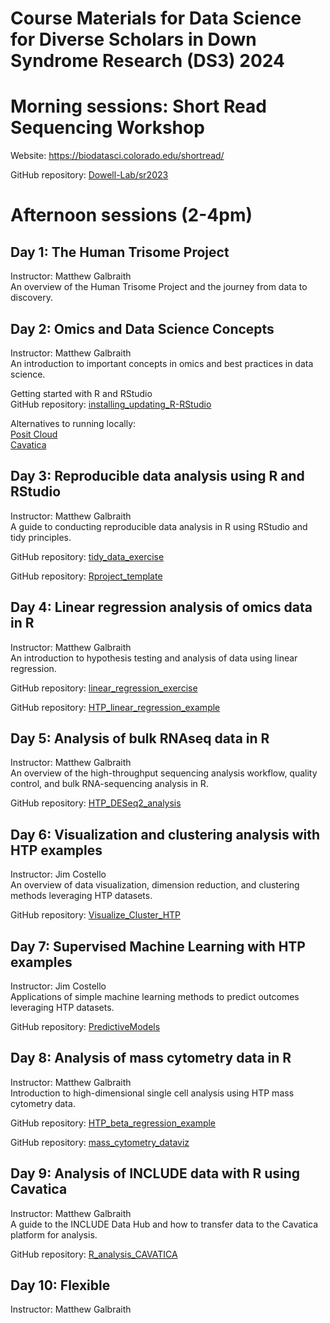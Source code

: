 # Course Materials for Data Science for Diverse Scholars in Down Syndrome Research (DS3) 2024  
<!-- Course Description: -->
<!-- Main course website: https://includeds3.org/ -->
<!-- Any other info/links here? -->

# Morning sessions: Short Read Sequencing Workshop
Website: https://biodatasci.colorado.edu/shortread/

GitHub repository: [Dowell-Lab/sr2023](https://github.com/Dowell-Lab/sr2023)

<!-- This content will not appear in the rendered Markdown -->
<!-- Add brief summary/sentence for each day? -->
<!-- Add links to slides for each day -->
<!-- Add numbers or day labels to each heading? -->

# Afternoon sessions (2-4pm)

## Day 1: The Human Trisome Project 
Instructor: Matthew Galbraith  
An overview of the Human Trisome Project and the journey from data to discovery.  
<!-- Slides: Add links to slides for each day? -->

## Day 2: Omics and Data Science Concepts
Instructor: Matthew Galbraith  
An introduction to important concepts in omics and best practices in data science.  
<!-- Slides: Add links to slides for each day? -->

Getting started with R and RStudio  
GitHub repository: [installing_updating_R-RStudio](https://github.com/DS3-2024/installing_updating_R-RStudio)

Alternatives to running locally:  
[Posit Cloud](https://posit.cloud/)  
[Cavatica](https://www.cavatica.org/)

## Day 3: Reproducible data analysis using R and RStudio
Instructor: Matthew Galbraith  
A guide to conducting reproducible data analysis in R using RStudio and tidy principles.  
<!-- Slides: Add links to slides for each day? -->

GitHub repository: [tidy_data_exercise](https://github.com/DS3-2024/tidy_data_exercise)

GitHub repository: [Rproject_template](https://github.com/DS3-2024/Rproject_template)

## Day 4: Linear regression analysis of omics data in R
Instructor: Matthew Galbraith  
An introduction to hypothesis testing and analysis of data using linear regression.  
<!-- Slides: Add links to slides for each day? -->

GitHub repository: [linear_regression_exercise](https://github.com/DS3-2024/linear_regression_exercise)

GitHub repository: [HTP_linear_regression_example](https://github.com/DS3-2024/HTP_linear_regression_example)

## Day 5: Analysis of bulk RNAseq data in R 
Instructor: Matthew Galbraith  
An overview of the high-throughput sequencing analysis workflow, quality control, and bulk RNA-sequencing analysis in R.  
<!-- Slides: Add links to slides for each day? -->

GitHub repository: [HTP_DESeq2_analysis](https://github.com/DS3-2024/HTP_DESeq2_analysis)

## Day 6: Visualization and clustering analysis with HTP examples 
Instructor: Jim Costello   
An overview of data visualization, dimension reduction, and clustering methods leveraging HTP datasets.  

GitHub repository: [Visualize_Cluster_HTP](https://github.com/DS3-2024/Visualize_Cluster_HTP)

## Day 7: Supervised Machine Learning with HTP examples
Instructor: Jim Costello   
Applications of simple machine learning methods to predict outcomes leveraging HTP datasets.  

GitHub repository: [PredictiveModels](https://github.com/DS3-2024/PredictiveModels)

## Day 8: Analysis of mass cytometry data in R
Instructor: Matthew Galbraith  
Introduction to high-dimensional single cell analysis using HTP mass cytometry data.  
<!-- Slides: Add links to slides for each day? -->

GitHub repository: [HTP_beta_regression_example](https://github.com/DS3-2024/HTP_beta_regression_example)

GitHub repository: [mass_cytometry_dataviz](https://github.com/DS3-2024/mass_cytometry_dataviz)

## Day 9: Analysis of INCLUDE data with R using Cavatica
Instructor: Matthew Galbraith  
A guide to the INCLUDE Data Hub and how to transfer data to the Cavatica platform for analysis. 
<!-- Slides: Add links to slides for each day? -->

GitHub repository: [R_analysis_CAVATICA](https://github.com/DS3-2024/R_analysis_CAVATICA)

## Day 10: Flexible
Instructor: Matthew Galbraith  
<!-- Need title / content? -->
<!-- Time to finish earlier scripts etc -->
<!-- More HTP data types?   -->
<!-- Other analyses? eg Fisher, Wilcox?   -->



